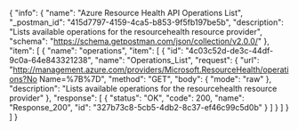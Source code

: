 {
  "info": {
    "name": "Azure Resource Health API Operations List",
    "_postman_id": "415d7797-4159-4ca5-b853-9f5fb197be5b",
    "description": "Lists available operations for the resourcehealth resource provider",
    "schema": "https://schema.getpostman.com/json/collection/v2.0.0/"
  },
  "item": [
    {
      "name": "operations",
      "item": [
        {
          "id": "4c03c52d-de3c-44df-9c0a-64e843321238",
          "name": "Operations_List",
          "request": {
            "url": "http://management.azure.com/providers/Microsoft.ResourceHealth/operations?No Name=%7B%7D",
            "method": "GET",
            "body": {
              "mode": "raw"
            },
            "description": "Lists available operations for the resourcehealth resource provider"
          },
          "response": [
            {
              "status": "OK",
              "code": 200,
              "name": "Response_200",
              "id": "327b73c8-5cb5-4db2-8c37-ef46c99c5d0b"
            }
          ]
        }
      ]
    }
  ]
}